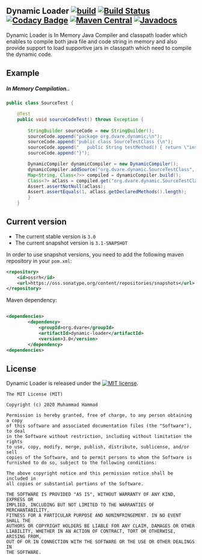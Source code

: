 ## Dynamic Loader [![build](https://github.com/dvare/dynamic-loader/actions/workflows/maven.yml/badge.svg?branch=master)](https://github.com/dvare/dynamic-loader/actions/workflows/maven.yml) [![Build Status](https://travis-ci.org/dvare/dynamic-loader.svg?branch=master)](https://travis-ci.org/dvare/dynamic-loader) [![Codacy Badge](https://app.codacy.com/project/badge/Grade/649b9fa1a6f34b39997e397d04e6b901)](https://www.codacy.com/gh/dvare/dynamic-loader/dashboard?utm_source=github.com&amp;utm_medium=referral&amp;utm_content=dvare/dynamic-loader&amp;utm_campaign=Badge_Grade) [![Maven Central](https://maven-badges.herokuapp.com/maven-central/org.dvare/dynamic-loader/badge.svg?style=flat)](http://search.maven.org/#artifactdetails|org.dvare|dynamic-loader|3.0|) [![Javadocs](http://www.javadoc.io/badge/org.dvare/dynamic-loader.svg)](http://www.javadoc.io/doc/org.dvare/dynamic-loader)
Dynamic Loader is In Memory Java Compiler and classpath loader which enables to compile both java file and code string in memory and also provide support to load supportive jars in classpath which need to compile the dynamic code.

## Example

##### In Memory Compilation..

```java
public class SourceTest {

    @Test
    public void sourceCodeTest() throws Exception {
        
        StringBuilder sourceCode = new StringBuilder();
        sourceCode.append("package org.dvare.dynamic;\n");
        sourceCode.append("public class SourceTestClass {\n");
        sourceCode.append("   public String testMethod() { return \"inside test method\"; }");
        sourceCode.append("}");

        DynamicCompiler dynamicCompiler = new DynamicCompiler();
        dynamicCompiler.addSource("org.dvare.dynamic.SourceTestClass", sourceCode.toString());
        Map<String, Class<?>> compiled = dynamicCompiler.build();
        Class<?> aClass = compiled.get("org.dvare.dynamic.SourceTestClass");
        Assert.assertNotNull(aClass);
        Assert.assertEquals(1, aClass.getDeclaredMethods().length);
        }
    }
```


## Current version

* The current stable version is `3.0`
* The current snapshot version is `3.1-SNAPSHOT` 

In order to use snapshot versions, you need to add the following maven repository in your `pom.xml`:

```xml
<repository>
    <id>ossrh</id>
    <url>https://oss.sonatype.org/content/repositories/snapshots</url>
</repository>
```
 Maven dependency:

```xml

<dependencies>
        <dependency>
            <groupId>org.dvare</groupId>
            <artifactId>dynamic-loader</artifactId>
            <version>3.0</version>
        </dependency>            
<dependencies>
```

## License
Dynamic Loader is released under the [![MIT license](http://img.shields.io/badge/license-MIT-brightgreen.svg?style=flat)](http://opensource.org/licenses/MIT).

```
The MIT License (MIT)

Copyright (c) 2020 Muhammad Hammad

Permission is hereby granted, free of charge, to any person obtaining a copy
of this software and associated documentation files (the "Software"), to deal
in the Software without restriction, including without limitation the rights
to use, copy, modify, merge, publish, distribute, sublicense, and/or sell
copies of the Software, and to permit persons to whom the Software is
furnished to do so, subject to the following conditions:

The above copyright notice and this permission notice shall be included in
all copies or substantial portions of the Software.

THE SOFTWARE IS PROVIDED "AS IS", WITHOUT WARRANTY OF ANY KIND, EXPRESS OR
IMPLIED, INCLUDING BUT NOT LIMITED TO THE WARRANTIES OF MERCHANTABILITY,
FITNESS FOR A PARTICULAR PURPOSE AND NONINFRINGEMENT. IN NO EVENT SHALL THE
AUTHORS OR COPYRIGHT HOLDERS BE LIABLE FOR ANY CLAIM, DAMAGES OR OTHER
LIABILITY, WHETHER IN AN ACTION OF CONTRACT, TORT OR OTHERWISE, ARISING FROM,
OUT OF OR IN CONNECTION WITH THE SOFTWARE OR THE USE OR OTHER DEALINGS IN
THE SOFTWARE.
```


